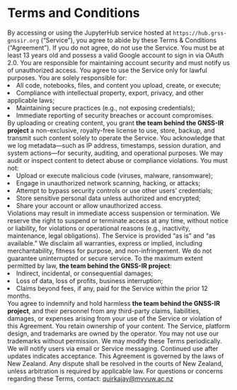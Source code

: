 # Terms and Conditions

<chapter title="Acceptance of Terms" id="acceptance-of-terms">
By accessing or using the JupyterHub service hosted at <code>https://hub.grss-gnssir.org</code> (“Service”), you agree to abide by these Terms & Conditions (“Agreement”). If you do not agree, do not use the Service.
</chapter>

<chapter title="Eligibility" id="eligibility">
You must be at least 13 years old and possess a valid Google account to sign in via OAuth 2.0. You are responsible for maintaining account security and must notify us of unauthorized access.
</chapter>

<chapter title="Authorized Use" id="authorized-use">
You agree to use the Service only for lawful purposes. You are solely responsible for:
<list>
  <li>All code, notebooks, files, and content you upload, create, or execute;</li>
  <li>Compliance with intellectual property, export, privacy, and other applicable laws;</li>
  <li>Maintaining secure practices (e.g., not exposing credentials);</li>
  <li>Immediate reporting of security breaches or account compromises.</li>
</list>
</chapter>

<chapter title="User Content License" id="user-content-license">
By uploading or creating content, you grant <strong>the team behind the GNSS-IR project</strong> a non-exclusive, royalty-free license to use, store, backup, and transmit such content solely to operate the Service.
</chapter>

<chapter title="Monitoring &#38; Data Logging" id="monitoring-and-logging">
You acknowledge that we log metadata—such as IP address, timestamps, session duration, and system actions—for security, auditing, and operational purposes. We may audit or inspect content to detect abuse or compliance violations.
</chapter>

<chapter title="Prohibited Conduct" id="prohibited-conduct">
You must not:
<list>
  <li>Upload or execute malicious code (viruses, malware, ransomware);</li>
  <li>Engage in unauthorized network scanning, hacking, or attacks;</li>
  <li>Attempt to bypass security controls or use other users’ credentials;</li>
  <li>Store sensitive personal data unless authorized and encrypted;</li>
  <li>Share your account or allow unauthorized access.</li>
</list>
Violations may result in immediate access suspension or termination.
</chapter>

<chapter title="Suspension &#38; Termination" id="suspension-termination">
We reserve the right to suspend or terminate access at any time, without notice or liability, for violations or operational reasons (e.g., inactivity, maintenance, legal obligations).
</chapter>

<chapter title="Disclaimer of Warranties" id="disclaimer">
The Service is provided “as is” and “as available.” We disclaim all warranties, express or implied, including merchantability, fitness for purpose, and non-infringement. We do not guarantee uninterrupted or secure service.
</chapter>

<chapter title="Limitation of Liability" id="limitation-of-liability">
To the maximum extent permitted by law, <strong>the team behind the GNSS-IR project</strong>:
<list>
  <li>Indirect, incidental, or consequential damages;</li>
  <li>Loss of data, loss of profits, business interruption;</li>
  <li>Claims beyond fees, if any, paid for the Service within the prior 12 months.</li>
</list>
</chapter>

<chapter title="Indemnification" id="indemnification">
You agree to indemnify and hold harmless <strong>the team behind the GNSS-IR project</strong>, and their personnel from any third-party claims, liabilities, damages, or expenses arising from your use of the Service or violation of this Agreement.
</chapter>

<chapter title="Intellectual Property Rights" id="intellectual-property">
You retain ownership of your content. The Service, platform design, and trademarks are owned by the operator. You may not use our trademarks without permission.
</chapter>

<chapter title="Policy Updates" id="policy-updates">
We may modify these Terms periodically. We will notify users via email or Service messaging. Continued use after updates indicates acceptance.
</chapter>

<chapter title="Governing Law" id="governing-law">
This Agreement is governed by the laws of New Zealand. Any dispute shall be resolved in the courts of New Zealand, unless arbitration is required by applicable law.
</chapter>

<chapter title="Contact Information" id="contact-information">
For questions or concerns regarding these Terms, contact:
<a href="mailto:quirkajay@myvuw.ac.nz">quirkajay@myvuw.ac.nz</a>
</chapter>
